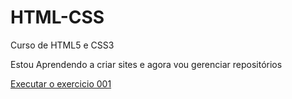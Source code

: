 # HTML-CSS
 Curso de HTML5 e CSS3

Estou Aprendendo a criar sites e agora vou gerenciar repositórios

<a href="https://rodrigolfs.github.io/HTML-CSS/Exercicios/ex001/index.html">Executar o exercicio 001</a>
